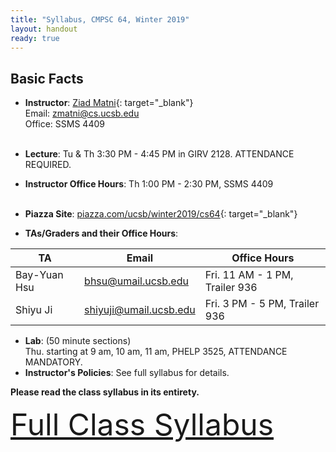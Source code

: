 ```yaml
---
title: "Syllabus, CMPSC 64, Winter 2019"
layout: handout
ready: true
---
```


<div markdown="1">

Basic Facts
-----------

* **Instructor**:  [Ziad Matni](http://www.cs.ucsb.edu/~zmatni){: target="_blank"}<br/>
Email: <zmatni@cs.ucsb.edu><br/>
Office: SSMS 4409<br/><br/>

* **Lecture**: Tu & Th 3:30 PM - 4:45 PM in GIRV 2128. ATTENDANCE REQUIRED.
* **Instructor Office Hours**: Th 1:00 PM - 2:30 PM, SSMS 4409<br/><br/>

* **Piazza Site**: [piazza.com/ucsb/winter2019/cs64](https://www.piazza.com/ucsb/winter2019/cs64){: target="_blank"}<br/>
* **TAs/Graders and their Office Hours**:<br/>

| **TA** | **Email** | **Office Hours** |
|---|---|---|
| Bay-Yuan Hsu | <bhsu@umail.ucsb.edu> | Fri. 11 AM - 1 PM, Trailer 936 |
| Shiyu Ji | <shiyuji@umail.ucsb.edu> | Fri. 3 PM - 5 PM, Trailer 936 |

* **Lab**: (50 minute sections)<br/>
Thu. starting at 9 am, 10 am, 11 am, PHELP 3525, ATTENDANCE MANDATORY.<br/>
* **Instructor's Policies**: See full syllabus for details.<br/>

<strong>Please read the class syllabus in its entirety.</strong><br/>

<font size="16">
<a href="http://cs.ucsb.edu/~zmatni/syllabi/CS64W19_syllabus.pdf" target="blank">Full Class Syllabus</a>
</font>

<p></p>

</div>
